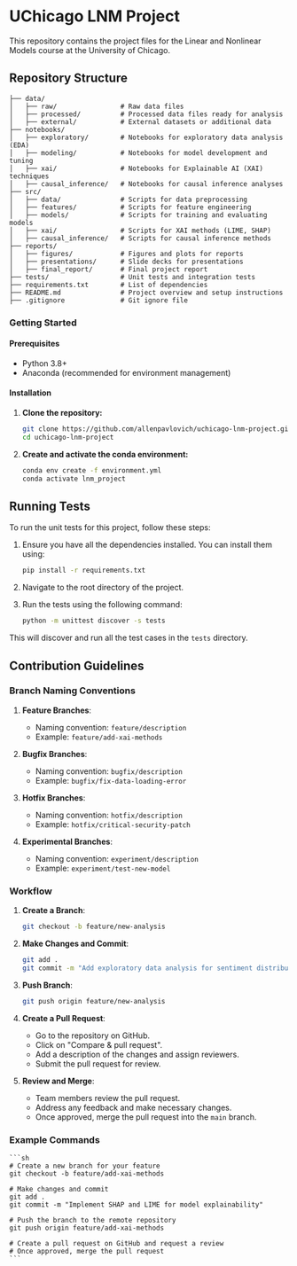 # UChicago LNM Project

This repository contains the project files for the Linear and Nonlinear Models course at the University of Chicago.

## Repository Structure

```plaintext
├── data/
│   ├── raw/                # Raw data files
│   ├── processed/          # Processed data files ready for analysis
│   ├── external/           # External datasets or additional data
├── notebooks/
│   ├── exploratory/        # Notebooks for exploratory data analysis (EDA)
│   ├── modeling/           # Notebooks for model development and tuning
│   ├── xai/                # Notebooks for Explainable AI (XAI) techniques
│   ├── causal_inference/   # Notebooks for causal inference analyses
├── src/
│   ├── data/               # Scripts for data preprocessing
│   ├── features/           # Scripts for feature engineering
│   ├── models/             # Scripts for training and evaluating models
│   ├── xai/                # Scripts for XAI methods (LIME, SHAP)
│   ├── causal_inference/   # Scripts for causal inference methods
├── reports/
│   ├── figures/            # Figures and plots for reports
│   ├── presentations/      # Slide decks for presentations
│   ├── final_report/       # Final project report
├── tests/                  # Unit tests and integration tests
├── requirements.txt        # List of dependencies
├── README.md               # Project overview and setup instructions
├── .gitignore              # Git ignore file

```

### Getting Started

#### Prerequisites

- Python 3.8+
- Anaconda (recommended for environment management)

#### Installation

1. **Clone the repository:**
   ```sh
   git clone https://github.com/allenpavlovich/uchicago-lnm-project.git
   cd uchicago-lnm-project

2. **Create and activate the conda environment:**
   ```sh
   conda env create -f environment.yml
   conda activate lnm_project

## Running Tests

To run the unit tests for this project, follow these steps:

1. Ensure you have all the dependencies installed. You can install them using:
    ```sh
    pip install -r requirements.txt
    ```

2. Navigate to the root directory of the project.

3. Run the tests using the following command:
    ```sh
    python -m unittest discover -s tests
    ```

This will discover and run all the test cases in the `tests` directory.

## Contribution Guidelines

### Branch Naming Conventions

1. **Feature Branches**:
   - Naming convention: `feature/description`
   - Example: `feature/add-xai-methods`
   
2. **Bugfix Branches**:
   - Naming convention: `bugfix/description`
   - Example: `bugfix/fix-data-loading-error`

3. **Hotfix Branches**:
   - Naming convention: `hotfix/description`
   - Example: `hotfix/critical-security-patch`

4. **Experimental Branches**:
   - Naming convention: `experiment/description`
   - Example: `experiment/test-new-model`

### Workflow

1. **Create a Branch**:
   ```sh
   git checkout -b feature/new-analysis
   ```

2. **Make Changes and Commit**:
   ```sh
   git add .
   git commit -m "Add exploratory data analysis for sentiment distribution"
   ```

3. **Push Branch**:
   ```sh
   git push origin feature/new-analysis
   ```

4. **Create a Pull Request**:
   - Go to the repository on GitHub.
   - Click on "Compare & pull request".
   - Add a description of the changes and assign reviewers.
   - Submit the pull request for review.

5. **Review and Merge**:
   - Team members review the pull request.
   - Address any feedback and make necessary changes.
   - Once approved, merge the pull request into the `main` branch.

### Example Commands
    ```sh
    # Create a new branch for your feature
    git checkout -b feature/add-xai-methods

    # Make changes and commit
    git add .
    git commit -m "Implement SHAP and LIME for model explainability"

    # Push the branch to the remote repository
    git push origin feature/add-xai-methods

    # Create a pull request on GitHub and request a review
    # Once approved, merge the pull request
    ```